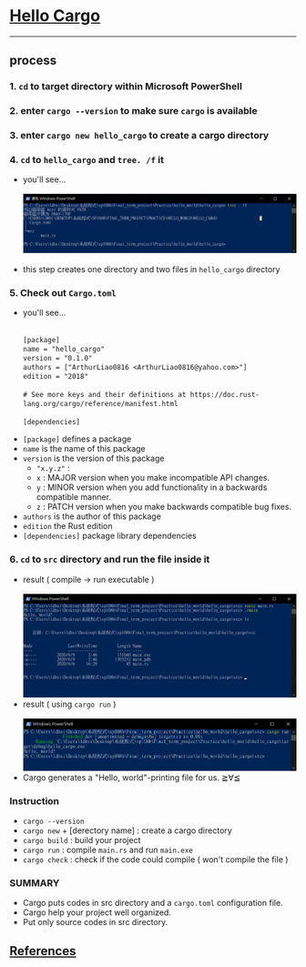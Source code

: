 # [Hello Cargo](README.md#rust-learning)
---

## process

### 1.  `cd` to target directory within Microsoft PowerShell

### 2.  enter `cargo --version` to make sure `cargo` is available

### 3.  enter `cargo new hello_cargo` to create a cargo directory

### 4.  `cd` to `hello_cargo` and `tree. /f` it
* you'll see...<br><br>
![cargo_screenshot_creat_file](Picture/cargo_screenshot_creat_file.png)<br><br>
* this step creates one directory and two files in `hello_cargo` directory

### 5. Check out `Cargo.toml`
* you'll see...<br><br>
    ```
    [package]
    name = "hello_cargo"
    version = "0.1.0"
    authors = ["ArthurLiao0816 <ArthurLiao0816@yahoo.com>"]
    edition = "2018"

    # See more keys and their definitions at https://doc.rust-lang.org/cargo/reference/manifest.html

    [dependencies]
    ```
* `[package]` defines a package<br>
* `name` is the name of this package<br>
* `version` is the version of this package<br>
    * `"x.y.z"` :
    * `x` : MAJOR version when you make incompatible API changes.<br>
    * `y` : MINOR version when you add functionality in a backwards compatible manner.<br>
    * `z` : PATCH version when you make backwards compatible bug fixes.<br>
* `authors` is the author of this package<br>
* `edition` the Rust edition<br>
* `[dependencies]` package library dependencies

### 6.  `cd` to `src` directory and run the file inside it
* result ( compile -> run executable )<br><br>
    ![cargo_screenshot_compile_src_main](Picture/cargo_screenshot_compile_src_main.png)
* result ( using `cargo run` )<br><br>
    ![cargo_screenshot_cargo-run_src_main](Picture/cargo_screenshot_cargo-run_src_main.png)
* Cargo generates a "Hello, world"-printing file for us. ≧∀≦

### Instruction
* `cargo --version`
* `cargo new` + [derectory name] : create a cargo directory
* `cargo build` : build your project 
* `cargo run` : compile `main.rs` and run `main.exe`
* `cargo check` : check if the code could compile ( won't compile the file )

### SUMMARY
* Cargo puts codes in src directory and a `cargo.toml` configuration file.
* Cargo help your project well organized.
* Put only source codes in src directory.

## [References](References.md#Ch3.)